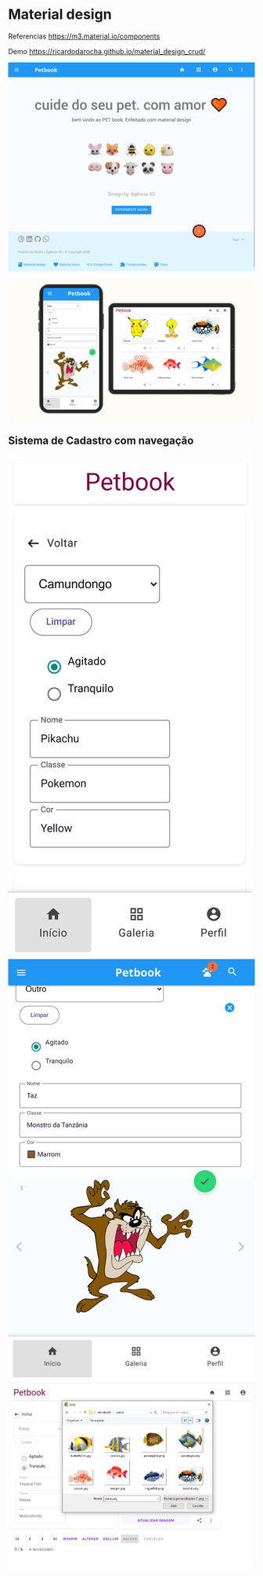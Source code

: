 # Material design

Referencias https://m3.material.io/components



Demo https://ricardodarocha.github.io/material_design_crud/

![alt text](https://github.com/ricardodarocha/material_design_crud/blob/a3b26d41eefde88f7b09967906502165e5e0a871/demo/tablet.png)

![alt text](https://github.com/ricardodarocha/material_design_crud/blob/199871b6465b1f3d0ec4e665849d702d84619af7/demo/demo.png)

## Sistema de Cadastro com navegação

![alt text](demo/edit.png)
![alt text](demo/img.png)
![alt text](demo/seletor.PNG)
